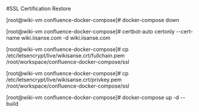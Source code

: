 #SSL Certification Restore

[root@wiki-vm confluence-docker-compose]# docker-compose down

[root@wiki-vm confluence-docker-compose]# certbot-auto certonly --cert-name wiki.iisanse.com -d wiki.iisanse.com

[root@wiki-vm confluence-docker-compose]# cp /etc/letsencrypt/live/wikisanse.crt/fullchain.pem /root/workspace/confluence-docker-compose/ssl

[root@wiki-vm confluence-docker-compose]# cp /etc/letsencrypt/live/wikisanse.crt/privkey.pem /root/workspace/confluence-docker-compose/ssl

[root@wiki-vm confluence-docker-compose]# docker-compose up -d --build
